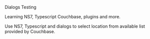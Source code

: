 Dialogs Testing

Learning NS7, Typescript Couchbase, plugins and more.

Use NS7, Typescript and dialogs to select location from available list provided by Couchbase.

